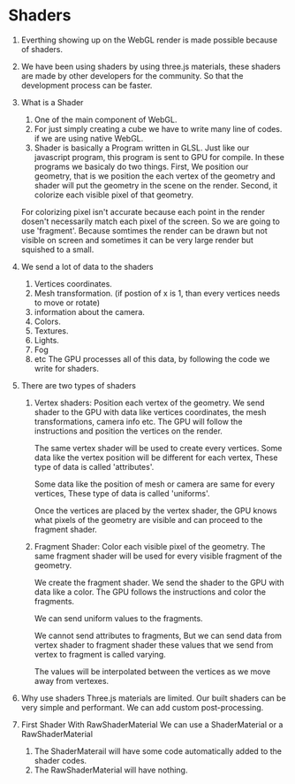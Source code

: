 # Shaders

1. Everthing showing up on the WebGL render is made possible because of shaders.

2. We have been using shaders by using three.js materials, these shaders are made by other developers for the community. So that the development process can be faster.

3. What is a Shader

   1. One of the main component of WebGL.
   2. For just simply creating a cube we have to write many line of codes. if we are using native WebGL.
   3. Shader is basically a Program written in GLSL. Just like our javascript program, this program is sent to GPU for compile. In these programs we basicaly do two things. First, We position our geometry, that is we position the each vertex of the geometry and shader will put the geometry in the scene on the render. Second, it colorize each visible pixel of that geometry.

   For colorizing pixel isn't accurate because each point in the render dosen't necessarily match each pixel of the screen. So we are going to use 'fragment'. Because somtimes the render can be drawn but not visible on screen and sometimes it can be very large render but squished to a small.

4. We send a lot of data to the shaders

   1. Vertices coordinates.
   2. Mesh transformation. (if postion of x is 1, than every vertices needs to move or rotate)
   3. information about the camera.
   4. Colors.
   5. Textures.
   6. Lights.
   7. Fog
   8. etc
      The GPU processes all of this data, by following the code we write for shaders.

5. There are two types of shaders

   1. Vertex shaders:
      Position each vertex of the geometry.
      We send shader to the GPU with data like vertices coordinates, the mesh transformations, camera info etc.
      The GPU will follow the instructions and position the vertices on the render.

      The same vertex shader will be used to create every vertices.
      Some data like the vertex position will be different for each vertex, These type of data is called 'attributes'.

      Some data like the position of mesh or camera are same for every vertices, These type of data is called 'uniforms'.

      Once the vertices are placed by the vertex shader, the GPU knows what pixels of the geometry are visible and can proceed to the fragment shader.

   2. Fragment Shader:
      Color each visible pixel of the geometry.
      The same fragment shader will be used for every visible fragment of the geometry.

      We create the fragment shader.
      We send the shader to the GPU with data like a color.
      The GPU follows the instructions and color the fragments.

      We can send uniform values to the fragments.

      We cannot send attributes to fragments, But we can send data from vertex shader to fragment shader these values that we send from vertex to fragment is called varying.

      The values will be interpolated between the vertices as we move away from vertexes.

6. Why use shaders
   Three.js materials are limited.
   Our built shaders can be very simple and performant.
   We can add custom post-processing.

7. First Shader With RawShaderMaterial
   We can use a ShaderMaterial or a RawShaderMaterial

   1. The ShaderMaterail will have some code automatically added to the shader codes.
   2. The RawShaderMaterial will have nothing.
